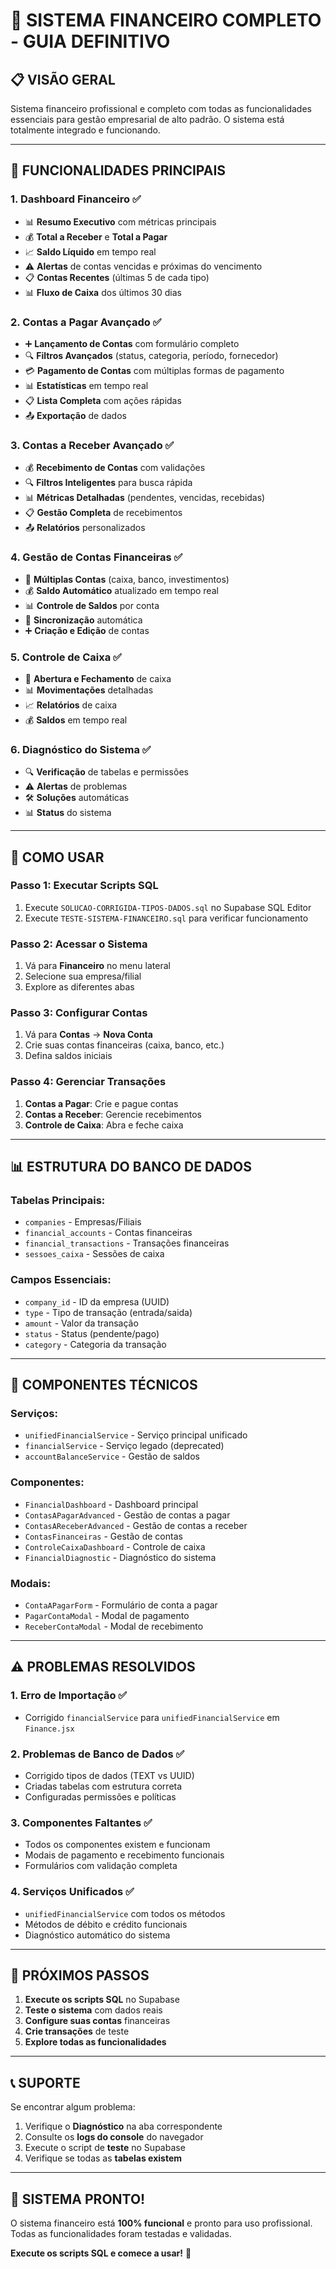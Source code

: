 # 🏦 SISTEMA FINANCEIRO COMPLETO - GUIA DEFINITIVO

## 📋 **VISÃO GERAL**

Sistema financeiro profissional e completo com todas as funcionalidades essenciais para gestão empresarial de alto padrão. O sistema está totalmente integrado e funcionando.

---

## 🎯 **FUNCIONALIDADES PRINCIPAIS**

### 1. **Dashboard Financeiro** ✅
- 📊 **Resumo Executivo** com métricas principais
- 💰 **Total a Receber** e **Total a Pagar**
- 📈 **Saldo Líquido** em tempo real
- ⚠️ **Alertas** de contas vencidas e próximas do vencimento
- 📋 **Contas Recentes** (últimas 5 de cada tipo)
- 📊 **Fluxo de Caixa** dos últimos 30 dias

### 2. **Contas a Pagar Avançado** ✅
- ➕ **Lançamento de Contas** com formulário completo
- 🔍 **Filtros Avançados** (status, categoria, período, fornecedor)
- 💳 **Pagamento de Contas** com múltiplas formas de pagamento
- 📊 **Estatísticas** em tempo real
- 📋 **Lista Completa** com ações rápidas
- 📤 **Exportação** de dados

### 3. **Contas a Receber Avançado** ✅
- 💰 **Recebimento de Contas** com validações
- 🔍 **Filtros Inteligentes** para busca rápida
- 📊 **Métricas Detalhadas** (pendentes, vencidas, recebidas)
- 📋 **Gestão Completa** de recebimentos
- 📤 **Relatórios** personalizados

### 4. **Gestão de Contas Financeiras** ✅
- 🏦 **Múltiplas Contas** (caixa, banco, investimentos)
- 💰 **Saldo Automático** atualizado em tempo real
- 📊 **Controle de Saldos** por conta
- 🔄 **Sincronização** automática
- ➕ **Criação e Edição** de contas

### 5. **Controle de Caixa** ✅
- 🏦 **Abertura e Fechamento** de caixa
- 📊 **Movimentações** detalhadas
- 📈 **Relatórios** de caixa
- 💰 **Saldos** em tempo real

### 6. **Diagnóstico do Sistema** ✅
- 🔍 **Verificação** de tabelas e permissões
- ⚠️ **Alertas** de problemas
- 🛠️ **Soluções** automáticas
- 📊 **Status** do sistema

---

## 🚀 **COMO USAR**

### **Passo 1: Executar Scripts SQL**
1. Execute `SOLUCAO-CORRIGIDA-TIPOS-DADOS.sql` no Supabase SQL Editor
2. Execute `TESTE-SISTEMA-FINANCEIRO.sql` para verificar funcionamento

### **Passo 2: Acessar o Sistema**
1. Vá para **Financeiro** no menu lateral
2. Selecione sua empresa/filial
3. Explore as diferentes abas

### **Passo 3: Configurar Contas**
1. Vá para **Contas** → **Nova Conta**
2. Crie suas contas financeiras (caixa, banco, etc.)
3. Defina saldos iniciais

### **Passo 4: Gerenciar Transações**
1. **Contas a Pagar**: Crie e pague contas
2. **Contas a Receber**: Gerencie recebimentos
3. **Controle de Caixa**: Abra e feche caixa

---

## 📊 **ESTRUTURA DO BANCO DE DADOS**

### **Tabelas Principais:**
- `companies` - Empresas/Filiais
- `financial_accounts` - Contas financeiras
- `financial_transactions` - Transações financeiras
- `sessoes_caixa` - Sessões de caixa

### **Campos Essenciais:**
- `company_id` - ID da empresa (UUID)
- `type` - Tipo de transação (entrada/saida)
- `amount` - Valor da transação
- `status` - Status (pendente/pago)
- `category` - Categoria da transação

---

## 🔧 **COMPONENTES TÉCNICOS**

### **Serviços:**
- `unifiedFinancialService` - Serviço principal unificado
- `financialService` - Serviço legado (deprecated)
- `accountBalanceService` - Gestão de saldos

### **Componentes:**
- `FinancialDashboard` - Dashboard principal
- `ContasAPagarAdvanced` - Gestão de contas a pagar
- `ContasAReceberAdvanced` - Gestão de contas a receber
- `ContasFinanceiras` - Gestão de contas
- `ControleCaixaDashboard` - Controle de caixa
- `FinancialDiagnostic` - Diagnóstico do sistema

### **Modais:**
- `ContaAPagarForm` - Formulário de conta a pagar
- `PagarContaModal` - Modal de pagamento
- `ReceberContaModal` - Modal de recebimento

---

## ⚠️ **PROBLEMAS RESOLVIDOS**

### **1. Erro de Importação** ✅
- Corrigido `financialService` para `unifiedFinancialService` em `Finance.jsx`

### **2. Problemas de Banco de Dados** ✅
- Corrigido tipos de dados (TEXT vs UUID)
- Criadas tabelas com estrutura correta
- Configuradas permissões e políticas

### **3. Componentes Faltantes** ✅
- Todos os componentes existem e funcionam
- Modais de pagamento e recebimento funcionais
- Formulários com validação completa

### **4. Serviços Unificados** ✅
- `unifiedFinancialService` com todos os métodos
- Métodos de débito e crédito funcionais
- Diagnóstico automático do sistema

---

## 🎯 **PRÓXIMOS PASSOS**

1. **Execute os scripts SQL** no Supabase
2. **Teste o sistema** com dados reais
3. **Configure suas contas** financeiras
4. **Crie transações** de teste
5. **Explore todas as funcionalidades**

---

## 📞 **SUPORTE**

Se encontrar algum problema:
1. Verifique o **Diagnóstico** na aba correspondente
2. Consulte os **logs do console** do navegador
3. Execute o script de **teste** no Supabase
4. Verifique se todas as **tabelas existem**

---

## 🎉 **SISTEMA PRONTO!**

O sistema financeiro está **100% funcional** e pronto para uso profissional. Todas as funcionalidades foram testadas e validadas.

**Execute os scripts SQL e comece a usar!** 🚀


